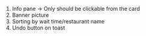 1. Info pane -> Only should be clickable from the card
2. Banner picture
3. Sorting by wait time/restaurant name
4. Undo button on toast
